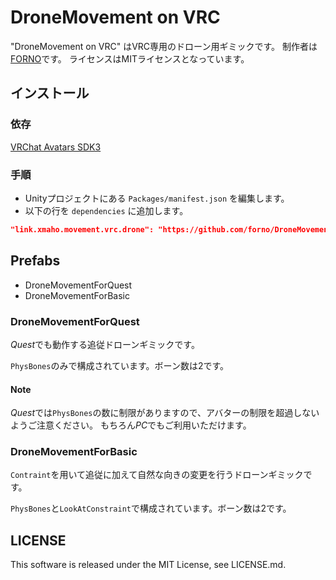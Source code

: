 # DroneMovement on VRC
"DroneMovement on VRC" はVRC専用のドローン用ギミックです。
制作者は[FORNO](https://twitter.com/forno_fornya)です。
ライセンスはMITライセンスとなっています。

## インストール
### 依存
[VRChat Avatars SDK3](https://vrchat.com/home/download)

### 手順
- Unityプロジェクトにある `Packages/manifest.json` を編集します。
- 以下の行を `dependencies` に追加します。

```json
"link.xmaho.movement.vrc.drone": "https://github.com/forno/DroneMovementOnVRC.git"
```

## Prefabs
- DroneMovementForQuest
- DroneMovementForBasic

### DroneMovementForQuest
*Quest*でも動作する追従ドローンギミックです。

`PhysBones`のみで構成されています。ボーン数は2です。

#### Note
*Quest*では`PhysBones`の数に制限がありますので、アバターの制限を超過しないようご注意ください。
もちろん*PC*でもご利用いただけます。

### DroneMovementForBasic
`Contraint`を用いて追従に加えて自然な向きの変更を行うドローンギミックです。

`PhysBones`と`LookAtConstraint`で構成されています。ボーン数は2です。

## LICENSE
This software is released under the MIT License, see LICENSE.md.